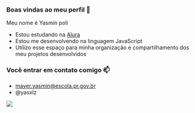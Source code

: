 ### Boas vindas ao meu perfil 💙
Meu nome é Yasmin poli

- Estou estudando na [Alura](https://www.alura.com.br)
- Estou me desenvolvendo na linguagem JavaScript
- Utilizo esse espaço para minha organização e compartilhamento dos meu projetos desenvolvidos

### Você entrar em contato comigo 📫
- mayer.yasmin@escola.pr.gov.br
- @yasxlz

![](https://media.tenor.com/5ACWpHTcce0AAAAC/what-if-marvel-marvel.gif)
